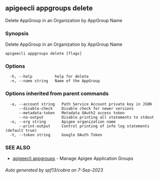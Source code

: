 ## apigeecli appgroups delete

Delete AppGroup in an Organization by AppGroup Name

### Synopsis

Delete AppGroup in an Organization by AppGroup Name

```
apigeecli appgroups delete [flags]
```

### Options

```
  -h, --help          help for delete
  -n, --name string   Name of the AppGroup
```

### Options inherited from parent commands

```
  -a, --account string   Path Service Account private key in JSON
      --disable-check    Disable check for newer versions
      --metadata-token   Metadata OAuth2 access token
      --no-output        Disable printing all statements to stdout
  -o, --org string       Apigee organization name
      --print-output     Control printing of info log statements (default true)
  -t, --token string     Google OAuth Token
```

### SEE ALSO

* [apigeecli appgroups](apigeecli_appgroups.md)	 - Manage Apigee Application Groups

###### Auto generated by spf13/cobra on 7-Sep-2023
